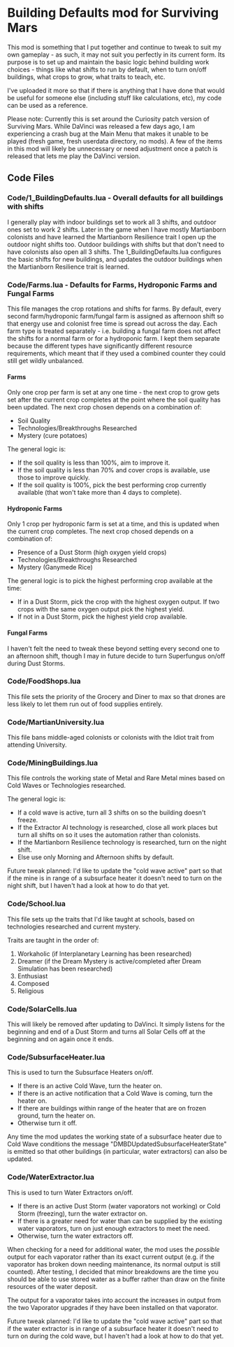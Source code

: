 # Building Defaults mod for Surviving Mars

This mod is something that I put together and continue to tweak to suit my own gameplay - as such, it may not suit you perfectly in its current form. Its purpose is to set up and maintain the basic logic behind building work choices - things like what shifts to run by default, when to turn on/off buildings, what crops to grow, what traits to teach, etc.

I've uploaded it more so that if there is anything that I have done that would be useful for someone else (including stuff like calculations, etc), my code can be used as a reference.

Please note: Currently this is set around the Curiosity patch version of Surviving Mars. While DaVinci was released a few days ago, I am experiencing a crash bug at the Main Menu that makes it unable to be played (fresh game, fresh userdata directory, no mods). A few of the items in this mod will likely be unnecessary or need adjustment once a patch is released that lets me play the DaVinci version.

## Code Files

### Code/1_BuildingDefaults.lua - Overall defaults for all buildings with shifts

I generally play with indoor buildings set to work all 3 shifts, and outdoor ones set to work 2 shifts. Later in the game when I have mostly Martianborn colonists and have learned the Martianborn Resilience trait I open up the outdoor night shifts too. Outdoor buildings with shifts but that don't need to have colonists also open all 3 shifts. The 1_BuildingDefaults.lua configures the basic shifts for new buildings, and updates the outdoor buildings when the Martianborn Resilience trait is learned.

### Code/Farms.lua - Defaults for Farms, Hydroponic Farms and Fungal Farms

This file manages the crop rotations and shifts for farms. By default, every second farm/hydroponic farm/fungal farm is assigned as afternoon shift so that energy use and colonist free time is spread out across the day. Each farm type is treated separately - i.e. building a fungal farm does not affect the shifts for a normal farm or for a hydroponic farm. I kept them separate because the different types have significantly different resource requirements, which meant that if they used a combined counter they could still get wildly unbalanced.

#### Farms

Only one crop per farm is set at any one time - the next crop to grow gets set after the current crop completes at the point where the soil quality has been updated. The next crop chosen depends on a combination of:

* Soil Quality
* Technologies/Breakthroughs Researched
* Mystery (cure potatoes)

The general logic is:

* If the soil quality is less than 100%, aim to improve it.
* If the soil quality is less than 70% and cover crops is available, use those to improve quickly.
* If the soil quality is 100%, pick the best performing crop currently available (that won't take more than 4 days to complete).

#### Hydroponic Farms

Only 1 crop per hydroponic farm is set at a time, and this is updated when the current crop completes. The next crop chosed depends on a combination of:

* Presence of a Dust Storm (high oxygen yield crops)
* Technologies/Breakthroughs Researched
* Mystery (Ganymede Rice)

The general logic is to pick the highest performing crop available at the time:

* If in a Dust Storm, pick the crop with the highest oxygen output. If two crops with the same oxygen output pick the highest yield.
* If not in a Dust Storm, pick the highest yield crop available.

#### Fungal Farms

I haven't felt the need to tweak these beyond setting every second one to an afternoon shift, though I may in future decide to turn Superfungus on/off during Dust Storms.

### Code/FoodShops.lua

This file sets the priority of the Grocery and Diner to max so that drones are less likely to let them run out of food supplies entirely.

### Code/MartianUniversity.lua

This file bans middle-aged colonists or colonists with the Idiot trait from attending University.

### Code/MiningBuildings.lua

This file controls the working state of Metal and Rare Metal mines based on Cold Waves or Technologies researched.

The general logic is:

* If a cold wave is active, turn all 3 shifts on so the building doesn't freeze.
* If the Extractor AI technology is researched, close all work places but turn all shifts on so it uses the automation rather than colonists.
* If the Martianborn Resilience technology is researched, turn on the night shift.
* Else use only Morning and Afternoon shifts by default.

Future tweak planned: I'd like to update the "cold wave active" part so that if the mine is in range of a subsurface heater it doesn't need to turn on the night shift, but I haven't had a look at how to do that yet.

### Code/School.lua

This file sets up the traits that I'd like taught at schools, based on technologies researched and current mystery.

Traits are taught in the order of:

1. Workaholic (if Interplanetary Learning has been researched)
2. Dreamer (if the Dream Mystery is active/completed after Dream Simulation has been researched)
3. Enthusiast
4. Composed
5. Religious

### Code/SolarCells.lua

This will likely be removed after updating to DaVinci. It simply listens for the beginning and end of a Dust Storm and turns all Solar Cells off at the beginning and on again once it ends.

### Code/SubsurfaceHeater.lua

This is used to turn the Subsurface Heaters on/off.

* If there is an active Cold Wave, turn the heater on.
* If there is an active notification that a Cold Wave is coming, turn the heater on.
* If there are buildings within range of the heater that are on frozen ground, turn the heater on.
* Otherwise turn it off.

Any time the mod updates the working state of a subsurface heater due to Cold Wave conditions the message "DMBDUpdatedSubsurfaceHeaterState" is emitted so that other buildings (in particular, water extractors) can also be updated.

### Code/WaterExtractor.lua

This is used to turn Water Extractors on/off.

* If there is an active Dust Storm (water vaporators not working) or Cold Storm (freezing), turn the water extractor on.
* If there is a greater need for water than can be supplied by the existing water vaporators, turn on just enough extractors to meet the need.
* Otherwise, turn the water extractors off.

When checking for a need for additional water, the mod uses the _possible_ output for each vaporator rather than its exact current output (e.g. if the vaporator has broken down needing maintenance, its normal output is still counted). After testing, I decided that minor breakdowns are the time you should be able to use stored water as a buffer rather than draw on the finite resources of the water deposit.

The output for a vaporator takes into account the increases in output from the two Vaporator upgrades if they have been installed on that vaporator.

Future tweak planned: I'd like to update the "cold wave active" part so that if the water extractor is in range of a subsurface heater it doesn't need to turn on during the cold wave, but I haven't had a look at how to do that yet.
